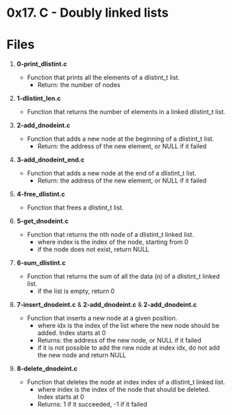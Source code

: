 # 0x17. C - Doubly linked lists

# Files
1. **0-print_dlistint.c**
   - Function that prints all the elements of a dlistint_t list.
     - Return: the number of nodes

2. **1-dlistint_len.c**
   - Function that returns the number of elements in a linked dlistint_t list.

3. **2-add_dnodeint.c**
   - Function that adds a new node at the beginning of a dlistint_t list.
     - Return: the address of the new element, or NULL if it failed

4. **3-add_dnodeint_end.c**
   - Function that adds a new node at the end of a dlistint_t list.
     - Return: the address of the new element, or NULL if it failed

5. **4-free_dlistint.c**
   - Function that frees a dlistint_t list.

6. **5-get_dnodeint.c**
   - Function that returns the nth node of a dlistint_t linked list.
     - where index is the index of the node, starting from 0
     - if the node does not exist, return NULL

7. **6-sum_dlistint.c**
   - Function that returns the sum of all the data (n) of a dlistint_t linked list.
     - if the list is empty, return 0

8. **7-insert_dnodeint.c** & **2-add_dnodeint.c** & **2-add_dnodeint.c**
   - Function that inserts a new node at a given position.
     - where idx is the index of the list where the new node should be added. Index starts at 0
     - Returns: the address of the new node, or NULL if it failed
     - if it is not possible to add the new node at index idx, do not add the new node and return NULL

9. **8-delete_dnodeint.c**
   - Function that deletes the node at index index of a dlistint_t linked list.
     - where index is the index of the node that should be deleted. Index starts at 0
     - Returns: 1 if it succeeded, -1 if it failed

